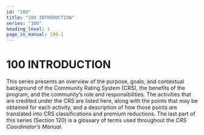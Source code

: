 ```yaml
---
id: "100"
title: "100 INTRODUCTION"
series: "100"
heading_level: 1
page_in_manual: 100-1
---
```


# 100 INTRODUCTION

This series presents an overview of the purpose, goals, and contextual background of the Community Rating System (CRS), the benefits of the program, and the community’s role and responsibilities. The activities that are credited under the CRS are listed here, along with the points that may be obtained for each activity, and a description of how those points are translated into CRS classifications and premium reductions. The last part of this series (Section 120) is a glossary of terms used throughout the _CRS Coordinator’s Manual._
